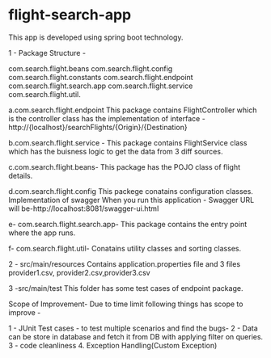 # flight-search-app

This app is developed using spring boot technology.

1 - Package Structure - 

com.search.flight.beans
com.search.flight.config
com.search.flight.constants
com.search.flight.endpoint
com.search.flight.search.app
com.search.flight.service
com.search.flight.util.

a.com.search.flight.endpoint
This package contains FlightController which is the controller class has the implementation of interface - http://{localhost}/searchFlights/{Origin}/{Destination}


b.com.search.flight.service - 
This package contains FlightService class which has the buisness logic to get the data from 3 diff sources.

c.com.search.flight.beans-
This package has the POJO class of flight details.

d.com.search.flight.config 
This packege conatains configuration classes. Implementation of swagger
When you run this application - Swagger URL will be-http://localhost:8081/swagger-ui.html

e- com.search.flight.search.app-
This package contains the entry point where the app runs. 

f- com.search.flight.util-
Conatains utility classes and sorting classes.

2 - src/main/resources 
Contains application.properties file
and 3 files provider1.csv, provider2.csv,provider3.csv


3 -src/main/test
This folder has some test cases of endpoint package.


Scope of Improvement- 
Due to time limit following things has scope to improve - 

1 - JUnit Test cases - to test multiple scenarios and find the bugs-
2 - Data can be store in database and fetch it from DB with applying filter on queries.  
3 - code cleanliness
4. Exception Handling(Custom Exception)





